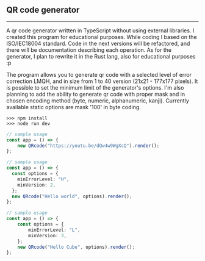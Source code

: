 ## QR code generator

---

A qr code generator written in TypeScript without using external libraries. 
I created this program for educational purposes. While coding I based on the ISO/IEC18004 standard. 
Code in the next versions will be refactored, and there will be documentation describing each operation. 
As for the generator, I plan to rewrite it in the Rust lang, also for educational purposes :p

The program allows you to generate qr code with a selected level of error correction LMQH, and in size from 1 to 40 version (21x21 - 177x177 pixels). 
It is possible to set the minimum limit of the generator's options. 
I'm also planning to add the ability to generate qr code with proper mask and in chosen encoding method (byte, numeric, alphanumeric, kanji). 
Currently available static options are mask '100' in byte coding.

```shell
>>> npm install
>>> node run dev
```

```ts
// sample usage
const app = () => {
    new QRcode("https://youtu.be/dQw4w9WgXcQ").render();
};
```

```ts
// sample usage
const app = () => {
  const options = {
    minErrorLevel: "H",
    minVersion: 2,
  };
  new QRcode("Hello world", options).render();
};
```

```ts
// sample usage
const app = () => {
    const options = {
        minErrorLevel: "L",
        minVersion: 3,
    };
    new QRcode("Hello Cube", options).render();
};
